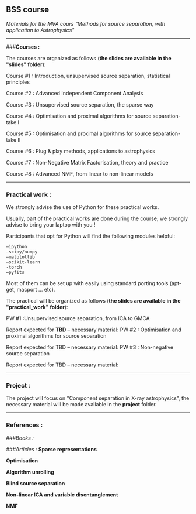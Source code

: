 ## BSS course
*Materials for the MVA cours "Methods for source separation, with application to Astrophysics"*

----
###**Courses :**

The courses are organized as follows (**the slides are available in the "slides" folder**):

Course #1 : Introduction, unsupervised source separation, statistical principles

Course #2 : Advanced Independent Component Analysis

Course #3 : Unsupervised source separation, the sparse way

Course #4 : Optimisation and proximal algorithms for source separation-take I

Course #5 : Optimisation and proximal algorithms for source separation-take II

Course #6 : Plug & play methods, applications to astrophysics

Course #7 : Non-Negative Matrix Factorisation, theory and practice

Course #8 : Advanced NMF, from linear to non-linear models


----

### **Practical work :**

We strongly advise the use of Python for these practical works.

Usually, part of the practical works are done during the course; we strongly advise to bring your laptop with you !

Participants that opt for Python will find the following modules helpful:

    –ipython
    –scipy/numpy
    –matplotlib
    –scikit-learn
    -torch
    –pyfits

Most of them can be set up with easily using standard porting tools (apt-get, macport … etc).

The practical will be organized as follows (**the slides are available in the "practical_work" folder**):

PW #1 :Unsupervised source separation, from ICA to GMCA

Report expected for **TBD** – necessary material:
PW #2 : Optimisation and proximal algorithms for source separation

Report expected for TBD – necessary material:
PW #3 : Non-negative source separation

Report expected for TBD – necessary material:

----
### **Project :**

The project will focus on "Component separation in X-ray astrophysics", the necessary material will be made available in the **project** folder.


----
### **References :**
###*Books :*

###*Articles :*
**Sparse representations**

**Optimisation**

**Algorithm unrolling**

**Blind source separation**

**Non-linear ICA and variable disentanglement**

**NMF**
